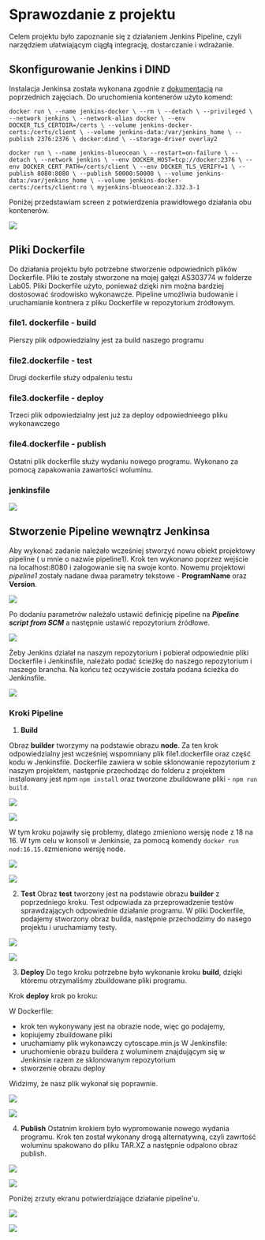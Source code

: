 # Sprawozdanie z projektu

Celem projektu było zapoznanie się z działaniem Jenkins Pipeline, czyli narzędziem ułatwiającym ciągłą integrację, dostarczanie i wdrażanie.  

## Skonfigurowanie Jenkins i DIND

Instalacja Jenkinsa została wykonana zgodnie z  [dokumentacją](https://www.jenkins.io/doc/book/installing/docker/) na poprzednich zajęciach. 
Do uruchomienia kontenerów użyto komend: 

`docker run \
  --name jenkins-docker \
  --rm \
  --detach \
  --privileged \
  --network jenkins \
  --network-alias docker \
  --env DOCKER_TLS_CERTDIR=/certs \
  --volume jenkins-docker-certs:/certs/client \
  --volume jenkins-data:/var/jenkins_home \
  --publish 2376:2376 \
  docker:dind \
  --storage-driver overlay2 `


`docker run \
  --name jenkins-blueocean \
  --restart=on-failure \
  --detach \
  --network jenkins \
  --env DOCKER_HOST=tcp://docker:2376 \
  --env DOCKER_CERT_PATH=/certs/client \
  --env DOCKER_TLS_VERIFY=1 \
  --publish 8080:8080 \
  --publish 50000:50000 \
  --volume jenkins-data:/var/jenkins_home \
  --volume jenkins-docker-certs:/certs/client:ro \
  myjenkins-blueocean:2.332.3-1`


Poniżej przedstawiam screen z potwierdzenia prawidłowego działania obu kontenerów. 

![](./01.png)


## Pliki Dockerfile
Do działania projektu było potrzebne stworzenie odpowiednich plików Dockerfile. Pliki te zostały stworzone na mojej  gałęzi AS303774 w folderze Lab05. 
Pliki Dockerfile użyto, ponieważ dzięki nim można bardziej dostosować środowisko wykonawcze. Pipeline umożliwia budowanie i uruchamianie kontnera z pliku Dockerfile w repozytorium źródłowym.

### file1. dockerfile - build
Pierszy plik odpowiedzialny jest za build naszego programu

### file2.dockerfile - test
Drugi dockerfile służy odpaleniu testu 

### file3.dockerfile - deploy
Trzeci plik odpowiedzialny jest już za deploy odpowiednieego pliku wykonawczego

### file4.dockerfile - publish
Ostatni plik dockerfile służy wydaniu nowego programu. Wykonano za pomocą zapakowania zawartości woluminu. 
 
### jenkinsfile

![](./jenkins.png)

## Stworzenie Pipeline wewnątrz Jenkinsa

Aby wykonać zadanie należało wcześniej stworzyć nowu obiekt projektowy pipeline ( u mnie o nazwie pipeline1). 
Krok ten wykonano poprzez wejście na localhost:8080  i zalogowanie się na swoje konto. 
Nowemu projektowi *pipeline1* zostały nadane dwaa parametry tekstowe - **ProgramName** oraz **Version**.

![](./programName.png)

Po dodaniu parametrów należało ustawić definicję pipeline na ***Pipeline script from SCM*** a następnie ustawić repozytorium źródłowe. 


![](./jengit.png)


Żeby Jenkins działał na naszym repozytorium i pobierał odpowiednie pliki Dockerfile i Jenkinsfile, należało podać ścieżkę do naszego repozytorium i naszego brancha. Na końcu też oczywiście została podana ścieżka do Jenkinsfile. 

![](./jenrepo.png)


### Kroki Pipeline

1. **Build**

Obraz **builder** tworzymy na podstawie obrazu **node**. 
Za ten krok odpowiedzialny jest wcześniej wspomniany plik file1.dockerfile oraz część kodu w Jenkinsfile. 
Dockerfile zawiera w sobie sklonowanie repozytorium z naszym projektem, następnie przechodząc do folderu z projektem instalowany jest npm `npm install` oraz tworzone zbuildowane pliki   - `npm run build`. 


![](./file1.png)


![](./build.png)


W tym kroku pojawiły się problemy, dlatego zmieniono wersję node z 18 na 16. 
W tym celu w konsoli w Jenkinsie, za pomocą komendy `docker run nod:16.15.0`zmieniono wersję node. 


![](./node.png)


![](./node2.png)


2. **Test**
Obraz **test** tworzony jest na podstawie obrazu **builder** z poprzedniego kroku. 
Test odpowiada za przeprowadzenie testów sprawdzających odpowiednie działanie programu. 
W pliki Dockerfile, podajemy stworzony obraz builda, następnie przechodzimy do nasego projektu i uruchamiamy testy. 



![](./file2.png)


![](./tests.png)


3. **Deploy**
Do tego kroku potrzebne było wykonanie kroku **build**, dzięki któremu otrzymaliśmy zbuildowane pliki programu. 

Krok **deploy** krok po kroku: 

W Dockerfile:
- krok ten wykonywany jest na obrazie node, więc go podajemy, 
- kopiujemy zbuildowane pliki 
- uruchamiamy plik wykonawczy cytoscape.min.js 
W Jenkinsfile:
- uruchomienie obrazu buildera z woluminem znajdującym się w Jenkinsie razem ze sklonowanym repozytorium 
- stworzenie obrazu deploy 


Widzimy, że nasz plik wykonał się poprawnie.  



![](./file3.png)


![](./deploy.png)



4. **Publish**
Ostatnim krokiem było wypromowanie nowego wydania programu. 
Krok ten został wykonany drogą alternatywną, czyli zawrtość woluminu spakowano do pliku TAR.XZ a następnie odpalono obraz publish. 

![](./file4.png)


![](./publish.png)


Poniżej zrzuty ekranu potwierdziające działanie pipeline'u. 


![](./end2.png)

![](./end.png)



